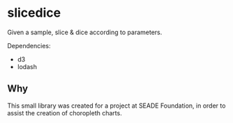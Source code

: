 # slicedice

Given a sample, slice &amp; dice according to parameters.

Dependencies:

 * d3
 * lodash

## Why

This small library was created for a project at SEADE Foundation, in order to assist the creation of choropleth charts.


